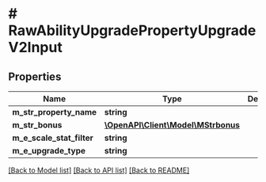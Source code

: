# # RawAbilityUpgradePropertyUpgradeV2Input

## Properties

Name | Type | Description | Notes
------------ | ------------- | ------------- | -------------
**m_str_property_name** | **string** |  |
**m_str_bonus** | [**\OpenAPI\Client\Model\MStrbonus**](MStrbonus.md) |  |
**m_e_scale_stat_filter** | **string** |  | [optional]
**m_e_upgrade_type** | **string** |  | [optional]

[[Back to Model list]](../../README.md#models) [[Back to API list]](../../README.md#endpoints) [[Back to README]](../../README.md)
